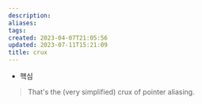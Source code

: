 ```yaml
---
description:
aliases: 
tags: 
created: 2023-04-07T21:05:56
updated: 2023-07-11T15:21:09
title: crux
---
```

- 핵심
> That's the (very simplified) crux of pointer aliasing.
